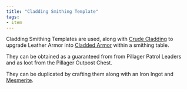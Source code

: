 ```yaml
---
title: "Cladding Smithing Template"
tags:
- item
---
```


Cladding Smithing Templates are used, along with [Crude Cladding](notes/item/crude_cladding) to upgrade Leather Armor into [Cladded Armor](notes/item/cladded_armor) within a smithing table. 

They can be obtained as a guaranteed from from Pillager Patrol Leaders and as loot from the Pillager Outpost Chest.

They can be duplicated by crafting them along with an Iron Ingot and [Mesmerite](notes/block/mesmerite).